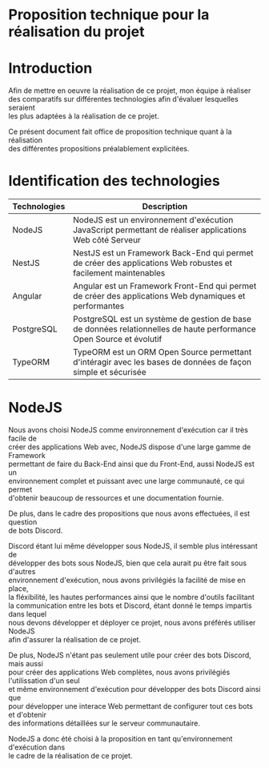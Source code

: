 # Proposition technique pour la réalisation du projet

# Introduction

Afin de mettre en oeuvre la réalisation de ce projet, mon équipe à réaliser<br>
des comparatifs sur différentes technologies afin d'évaluer lesquelles seraient<br>
les plus adaptées à la réalisation de ce projet.<br>

Ce présent document fait office de proposition technique quant à la réalisation<br>
des différentes propositions préalablement explicitées.<br>

# Identification des technologies 

| Technologies | Description                                                                                                         |
| ------------ | ------------------------------------------------------------------------------------------------------------------- |
| NodeJS       | NodeJS est un environnement d'exécution JavaScript permettant de réaliser applications Web côté Serveur             |
| NestJS       | NestJS est un Framework Back-End qui permet de créer des applications Web robustes et facilement maintenables       |
| Angular      | Angular est un Framework Front-End qui permet de créer des applications Web dynamiques et performantes              |
| PostgreSQL   | PostgreSQL est un système de gestion de base de données relationnelles de haute performance Open Source et évolutif |
| TypeORM      | TypeORM est un ORM Open Source permettant d'intéragir avec les bases de données de façon simple et sécurisée        |

# NodeJS

Nous avons choisi NodeJS comme environnement d'exécution car il très facile de<br>
créer des applications Web avec, NodeJS dispose d'une large gamme de Framework<br>
permettant de faire du Back-End ainsi que du Front-End, aussi NodeJS est un<br>
environnement complet et puissant avec une large communauté, ce qui permet<br>
d'obtenir beaucoup de ressources et une documentation fournie.<br>

De plus, dans le cadre des propositions que nous avons effectuées, il est question<br>
de bots Discord.<br>

Discord étant lui même développer sous NodeJS, il semble plus intéressant de<br>
développer des bots sous NodeJS, bien que cela aurait pu être fait sous d'autres<br>
environnement d'exécution, nous avons privilégiés la facilité de mise en place,<br>
la fléxibilité, les hautes performances ainsi que le nombre d'outils facilitant<br>
la communication entre les bots et Discord, étant donné le temps impartis dans lequel<br>
nous devons développer et déployer ce projet, nous avons préférés utiliser NodeJS<br>
afin d'assurer la réalisation de ce projet.<br>

De plus, NodeJS n'étant pas seulement utile pour créer des bots Discord, mais aussi<br>
pour créer des applications Web complètes, nous avons privilégiés l'utilissation d'un seul<br>
et même environnement d'exécution pour développer des bots Discord ainsi que<br>
pour développer une interace Web permettant de configurer tout ces bots et d'obtenir<br>
des informations détaillées sur le serveur communautaire.<br>

NodeJS a donc été choisi à la proposition en tant qu'environnement d'exécution dans<br>
le cadre de la réalisation de ce projet.<br>